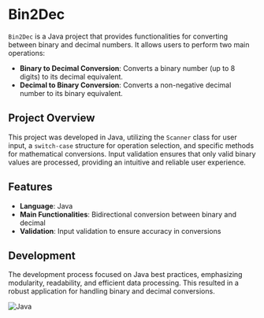 # Bin2Dec

`Bin2Dec` is a Java project that provides functionalities for converting between binary and decimal numbers. It allows users to perform two main operations:

- **Binary to Decimal Conversion**: Converts a binary number (up to 8 digits) to its decimal equivalent.
- **Decimal to Binary Conversion**: Converts a non-negative decimal number to its binary equivalent.

## Project Overview

This project was developed in Java, utilizing the `Scanner` class for user input, a `switch-case` structure for operation selection, and specific methods for mathematical conversions. Input validation ensures that only valid binary values are processed, providing an intuitive and reliable user experience.

## Features

- **Language**: Java
- **Main Functionalities**: Bidirectional conversion between binary and decimal
- **Validation**: Input validation to ensure accuracy in conversions

## Development

The development process focused on Java best practices, emphasizing modularity, readability, and efficient data processing. This resulted in a robust application for handling binary and decimal conversions.

![Java](https://img.shields.io/badge/java-%23ED8B00.svg?style=for-the-badge&logo=openjdk&logoColor=white)
